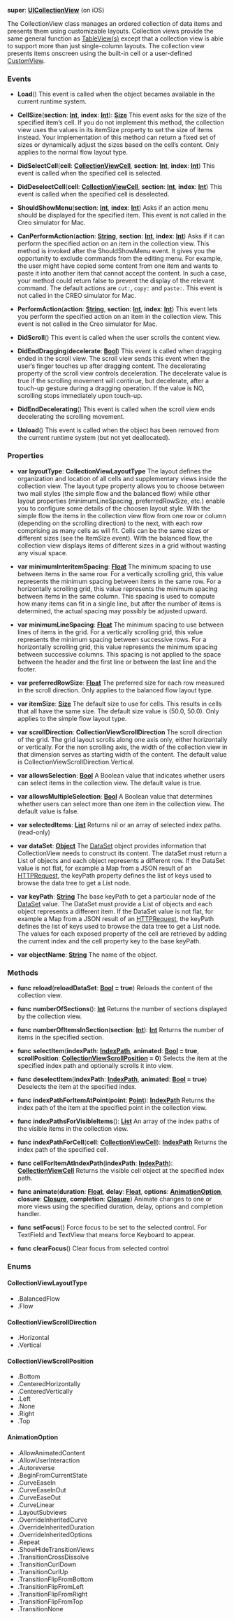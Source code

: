 **super**: **[UICollectionView](UICollectionView.md)** (on iOS)

The CollectionView class manages an ordered collection of data items and presents them using customizable layouts. Collection views provide the same general function as <a href="TableView.html">TableView(s)</a> except that a collection view is able to support more than just single-column layouts. The collection view presents items onscreen using the built-in cell or a user-defined <a href="CustomView.html">CustomView</a>.

### Events

* **Load**()
This event is called when the object becames available in the current runtime system.

* **CellSize**(**section**: **[Int](../gravity/int.md)**, **index**: **[Int](../gravity/int.md)**): <strong>[Size](Size.md)</strong> 
This event asks for the size of the specified item’s cell. If you do not implement this method, the collection view uses the values in its itemSize property to set the size of items instead. Your implementation of this method can return a fixed set of sizes or dynamically adjust the sizes based on the cell’s content. Only applies to the normal flow layout type.

* **DidSelectCell**(**cell**: **[CollectionViewCell](CollectionViewCell.md)**, **section**: **[Int](../gravity/int.md)**, **index**: **[Int](../gravity/int.md)**)
This event is called when the specified cell is selected.

* **DidDeselectCell**(**cell**: **[CollectionViewCell](CollectionViewCell.md)**, **section**: **[Int](../gravity/int.md)**, **index**: **[Int](../gravity/int.md)**)
This event is called when the specified cell is deselected.

* **ShouldShowMenu**(**section**: **[Int](../gravity/int.md)**, **index**: **[Int](../gravity/int.md)**)
Asks if an action menu should be displayed for the specified item. This event is not called in the Creo simulator for Mac.

* **CanPerformAction**(**action**: **[String](../gravity/string.md)**, **section**: **[Int](../gravity/int.md)**, **index**: **[Int](../gravity/int.md)**)
Asks if it can perform the specified action on an item in the collection view. This method is invoked after the ShouldShowMenu event. It gives you the opportunity to exclude commands from the editing menu. For example, the user might have copied some content from one item and wants to paste it into another item that cannot accept the content. In such a case, your method could return false to prevent the display of the relevant command. The default actions are <code>cut:</code>, <code>copy:</code> and <code>paste:</code>. This event is not called in the CREO simulator for Mac.

* **PerformAction**(**action**: **[String](../gravity/string.md)**, **section**: **[Int](../gravity/int.md)**, **index**: **[Int](../gravity/int.md)**)
This event lets you perform the specified action on an item in the collection view. This event is not called in the Creo simulator for Mac.

* **DidScroll**()
This event is called when the user scrolls the content view.

* **DidEndDragging**(**decelerate**: **[Bool](../gravity/bool.md)**)
This event is called when dragging ended in the scroll view. The scroll view sends this event when the user’s finger touches up after dragging content. The decelerating property of the scroll view controls deceleration. The decelerate value is true if the scrolling movement will continue, but decelerate, after a touch-up gesture during a dragging operation. If the value is NO, scrolling stops immediately upon touch-up.

* **DidEndDecelerating**()
This event is called when the scroll view ends decelerating the scrolling movement.

* **Unload**()
This event is called when the object has been removed from the current runtime system (but not yet deallocated).



### Properties

* **var** **layoutType**: **CollectionViewLayoutType**
The layout defines the organization and location of all cells and supplementary views inside the collection view. The layout type property allows you to choose between two mail styles (the simple flow and the balanced flow) while other layout properties (minimumLineSpacing, preferredRowSize, etc.) enable you to configure some details of the choosen layout style.
With the simple flow the items in the collection view flow from one row or column (depending on the scrolling direction) to the next, with each row comprising as many cells as will fit.  Cells can be the same sizes or different sizes (see the ItemSize event).
With the balanced flow, the collection view displays items of different sizes in a grid without wasting any visual space.

* **var** **minimumInteritemSpacing**: **[Float](../gravity/float.md)**
The minimum spacing to use between items in the same row. For a vertically scrolling grid, this value represents the minimum spacing between items in the same row. For a horizontally scrolling grid, this value represents the minimum spacing between items in the same column. This spacing is used to compute how many items can fit in a single line, but after the number of items is determined, the actual spacing may possibly be adjusted upward.

* **var** **minimumLineSpacing**: **[Float](../gravity/float.md)**
The minimum spacing to use between lines of items in the grid. For a vertically scrolling grid, this value represents the minimum spacing between successive rows. For a horizontally scrolling grid, this value represents the minimum spacing between successive columns. This spacing is not applied to the space between the header and the first line or between the last line and the footer.

* **var** **preferredRowSize**: **[Float](../gravity/float.md)**
The preferred size for each row measured in the scroll direction. Only applies to the balanced flow layout type.

* **var** **itemSize**: **[Size](Size.md)**
The default size to use for cells. This results in cells that all have the same size. The default size value is (50.0, 50.0). Only applies to the simple flow layout type.

* **var** **scrollDirection**: **CollectionViewScrollDirection**
The scroll direction of the grid. The grid layout scrolls along one axis only, either horizontally or vertically. For the non scrolling axis, the width of the collection view in that dimension serves as starting width of the content. The default value is CollectionViewScrollDirection.Vertical.

* **var** **allowsSelection**: **[Bool](../gravity/bool.md)**
A Boolean value that indicates whether users can select items in the collection view. The default value is true.

* **var** **allowsMultipleSelection**: **[Bool](../gravity/bool.md)**
A Boolean value that determines whether users can select more than one item in the collection view. The default value is false.

* **var** **selectedItems**: **[List](../gravity/list.md)**
Returns nil or an array of selected index paths. \(read-only\)

* **var** **dataSet**: **[Object](../gravity/object.md)**
The <a href="DataSet.html">DataSet</a> object provides information that CollectionView needs to construct its content. The dataSet must return a List of objects and each object represents a different row. If the DataSet value is not flat, for example a Map from a JSON result of an <a href="HTTPRequest.html">HTTPRequest</a>, the keyPath property defines the list of keys used to browse the data tree to get a List node.

* **var** **keyPath**: **[String](../gravity/string.md)**
The base keyPath to get a particular node of the <a href="DataSet.html">DataSet</a> value. The DataSet must provide a List of objects and each object represents a different item. If the DataSet value is not flat, for example a Map from a JSON result of an <a href="HTTPRequest.html">HTTPRequest</a>, the keyPath defines the list of keys used to browse the data tree to get a List node. The values for each exposed property of the cell are retrieved by adding the current index and the cell property key to the base keyPath.

* **var** **objectName**: **[String](../gravity/string.md)**
The name of the object.



### Methods

* **func** **reload**(**reloadDataSet**: **[Bool](../gravity/bool.md) = true**)
Reloads the content of the collection view.

* **func** **numberOfSections**(): <strong>[Int](../gravity/int.md)</strong> 
Returns the number of sections displayed by the collection view.

* **func** **numberOfItemsInSection**(**section**: **[Int](../gravity/int.md)**): <strong>[Int](../gravity/int.md)</strong> 
Returns the number of items in the specified section.

* **func** **selectItem**(**indexPath**: **[IndexPath](IndexPath.md)**, **animated**: **[Bool](../gravity/bool.md) = true**, **scrollPosition**: **<a href="#_enum_CollectionViewScrollPosition">CollectionViewScrollPosition</a> = 0**)
Selects the item at the specified index path and optionally scrolls it into view.

* **func** **deselectItem**(**indexPath**: **[IndexPath](IndexPath.md)**, **animated**: **[Bool](../gravity/bool.md) = true**)
Deselects the item at the specified index.

* **func** **indexPathForItemAtPoint**(**point**: **[Point](Point.md)**): <strong>[IndexPath](IndexPath.md)</strong> 
Returns the index path of the item at the specified point in the collection view.

* **func** **indexPathsForVisibleItems**(): <strong>[List](../gravity/list.md)</strong> 
An array of the index paths of the visible items in the collection view.

* **func** **indexPathForCell**(**cell**: **[CollectionViewCell](CollectionViewCell.md)**): <strong>[IndexPath](IndexPath.md)</strong> 
Returns the index path of the specified cell.

* **func** **cellForItemAtIndexPath**(**indexPath**: **[IndexPath](IndexPath.md)**): <strong>[CollectionViewCell](CollectionViewCell.md)</strong> 
Returns the visible cell object at the specified index path.

* **func** **animate**(**duration**: **[Float](../gravity/float.md)**, **delay**: **[Float](../gravity/float.md)**, **options**: **<a href="#_enum_AnimationOption">AnimationOption</a>**, **closure**: **[Closure](../gravity/closure.md)**, **completion**: **[Closure](../gravity/closure.md)**)
Animate changes to one or more views using the specified duration, delay, options and completion handler.

* **func** **setFocus**()
Force focus to be set to the selected control. For TextField and TextView that means force Keyboard to appear.

* **func** **clearFocus**()
Clear focus from selected control





### Enums

<div id="_enum_CollectionViewLayoutType"></div>

#### CollectionViewLayoutType
 * .BalancedFlow
 * .Flow

<div id="_enum_CollectionViewScrollDirection"></div>

#### CollectionViewScrollDirection
 * .Horizontal
 * .Vertical

<div id="_enum_CollectionViewScrollPosition"></div>

#### CollectionViewScrollPosition
 * .Bottom
 * .CenteredHorizontally
 * .CenteredVertically
 * .Left
 * .None
 * .Right
 * .Top

<div id="_enum_AnimationOption"></div>

#### AnimationOption
 * .AllowAnimatedContent
 * .AllowUserInteraction
 * .Autoreverse
 * .BeginFromCurrentState
 * .CurveEaseIn
 * .CurveEaseInOut
 * .CurveEaseOut
 * .CurveLinear
 * .LayoutSubviews
 * .OverrideInheritedCurve
 * .OverrideInheritedDuration
 * .OverrideInheritedOptions
 * .Repeat
 * .ShowHideTransitionViews
 * .TransitionCrossDissolve
 * .TransitionCurlDown
 * .TransitionCurlUp
 * .TransitionFlipFromBottom
 * .TransitionFlipFromLeft
 * .TransitionFlipFromRight
 * .TransitionFlipFromTop
 * .TransitionNone



